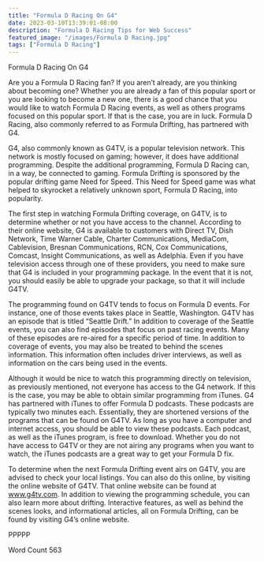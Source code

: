 ```yaml
---
title: "Formula D Racing On G4"
date: 2023-03-10T13:39:01-08:00
description: "Formula D Racing Tips for Web Success"
featured_image: "/images/Formula D Racing.jpg"
tags: ["Formula D Racing"]
---
```


Formula D Racing On G4

Are you a Formula D Racing fan?  If you aren’t already, are you thinking about becoming one?  Whether you are already a fan of this popular sport or you are looking to become a new one, there is a good chance that you would like to watch Formula D Racing events, as well as others programs focused on this popular sport. If that is the case, you are in luck.  Formula D Racing, also commonly referred to as Formula Drifting, has partnered with G4.

G4, also commonly known as G4TV, is a popular television network. This network is mostly focused on gaming; however, it does have additional programming.  Despite the additional programming, Formula D Racing can, in a way, be connected to gaming. Formula Drifting is sponsored by the popular drifting game Need for Speed. This Need for Speed game was what helped to skyrocket a relatively unknown sport, Formula D Racing, into popularity.  

The first step in watching Formula Drifting coverage, on G4TV, is to determine whether or not you have access to the channel.  According to their online website, G4 is available to customers with Direct TV, Dish Network, Time Warner Cable, Charter Communications, MediaCom, Cablevision, Bresnan Communications, RCN, Cox Communications, Comcast, Insight Communications, as well as Adelphia. Even if you have television access through one of these providers, you need to make sure that G4 is included in your programming package. In the event that it is not, you should easily be able to upgrade your package, so that it will include G4TV.

The programming found on G4TV tends to focus on Formula D events. For instance, one of those events takes place in Seattle, Washington. G4TV has an episode that is titled “Seattle Drift.”  In addition to coverage of the Seattle events, you can also find episodes that focus on past racing events.  Many of these episodes are re-aired for a specific period of time. In addition to coverage of events, you may also be treated to behind the scenes information. This information often includes driver interviews, as well as information on the cars being used in the events.

Although it would be nice to watch this programming directly on television, as previously mentioned, not everyone has access to the G4 network. If this is the case, you may be able to obtain similar programming from iTunes.  G4 has partnered with iTunes to offer Formula D podcasts. These podcasts are typically two minutes each.  Essentially, they are shortened versions of the programs that can be found on G4TV. As long as you have a computer and internet access, you should be able to view these podcasts. Each podcast, as well as the iTunes program, is free to download. Whether you do not have access to G4TV or they are not airing any programs when you want to watch, the iTunes podcasts are a great way to get your Formula D fix. 

To determine when the next Formula Drifting event airs on G4TV, you are advised to check your local listings.  You can also do this online, by visiting the online website of G4TV. That online website can be found at www.g4tv.com.  In addition to viewing the programming schedule, you can also learn more about drifting. Interactive features, as well as behind the scenes looks, and informational articles, all on Formula Drifting, can be found by visiting G4’s online website.

PPPPP

Word Count 563

